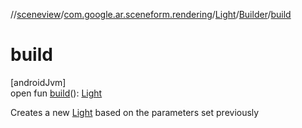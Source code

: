 //[sceneview](../../../../index.md)/[com.google.ar.sceneform.rendering](../../index.md)/[Light](../index.md)/[Builder](index.md)/[build](build.md)

# build

[androidJvm]\
open fun [build](build.md)(): [Light](../index.md)

Creates a new [Light](../index.md) based on the parameters set previously
